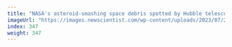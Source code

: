 ```yaml
---
title: "NASA's asteroid-smashing space debris spotted by Hubble telescope"
imageUrl: "https://images.newscientist.com/wp-content/uploads/2023/07/20162130/SEI_164808318.jpg?width=788"
index: 347
weight: 347
---
```

